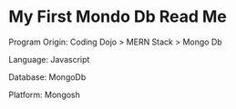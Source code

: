 # My First Mondo Db Read Me

Program Origin: Coding Dojo > MERN Stack > Mongo Db

Language: Javascript

Database: MongoDb

Platform: Mongosh